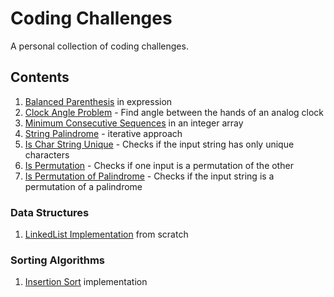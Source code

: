# Coding Challenges

A personal collection of coding challenges.

## Contents

1. [Balanced Parenthesis](BalancedParenthesis.java) in expression
2. [Clock Angle Problem](Clock/ClockAngleProblem.java) - Find angle between the hands of an analog clock
3. [Minimum Consecutive Sequences](MinimumConsecutiveSequences.java) in an integer array
4. [String Palindrome](Strings/StringPalindrome.java) - iterative approach
5. [Is Char String Unique](Strings/UniqueCharsInString.java) - Checks if the input string has only unique characters
6. [Is Permutation](Strings/CheckPermutations.java) - Checks if one input is a permutation of the other
7. [Is Permutation of Palindrome](Strings/IsPermutationOfPalindrome.java) - Checks if the input string is a permutation of a palindrome

### Data Structures

1. [LinkedList Implementation](LinkedList/LinkedList.java) from scratch

### Sorting Algorithms

1. [Insertion Sort](Sorting/InsertionSort.java) implementation
